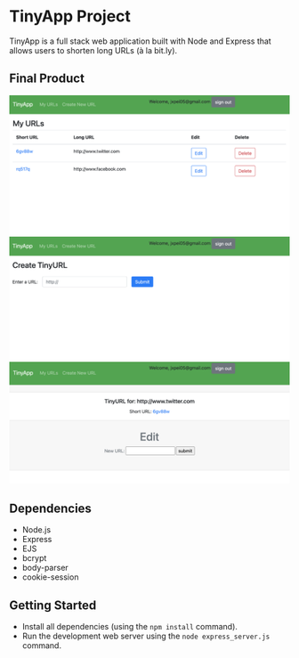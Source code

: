 # TinyApp Project

TinyApp is a full stack web application built with Node and Express that allows users to shorten long URLs (à la bit.ly).

## Final Product

!["A screenshot shows all the urls created by the current user"](https://github.com/Jessie-p05/tinyapp/blob/master/docs/urls_page.png?raw=true)
!["A screenshot shows the page where user can create a new short url after log in"](https://github.com/Jessie-p05/tinyapp/blob/master/docs/url_creat.png?raw=true)
!["A screenshot shows the page that user can edit the exist url"](https://github.com/Jessie-p05/tinyapp/blob/master/docs/urls_detail.png?raw=true)

## Dependencies

- Node.js
- Express
- EJS
- bcrypt
- body-parser
- cookie-session

## Getting Started

- Install all dependencies (using the `npm install` command).
- Run the development web server using the `node express_server.js` command.